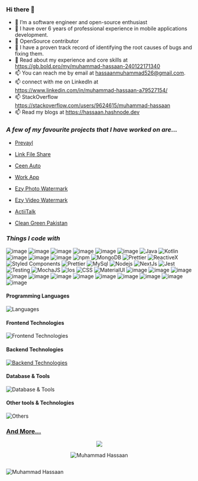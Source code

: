 ### Hi there 👋

- 🔭 I’m a software engineer and open-source enthusiast
- 🌱 I have over 6 years of professional experience in mobile applications development.
- 👯 OpenSource contributor 
- 🤔 I have a proven track record of identifying the root causes of bugs and fixing them.
- 💬 Read about my experience and core skills at https://gb.bold.pro/my/muhammad-hassaan-240122171340
- 📫 You can reach me by email at hassaanmuhammad526@gmail.com.
- 📫 connect with me on LinkedIn at https://www.linkedin.com/in/muhammad-hassaan-a79527154/
- 📫 StackOverflow https://stackoverflow.com/users/9624615/muhammad-hassaan
- 📫 Read my blogs at https://hassaan.hashnode.dev
  
<h3><i>A few of my favourite projects that I have worked on are...</i></h3>

- <a href="https://apps.apple.com/es/app/prevayl/id1523840020" target="_blank" rel="noreferrer nofollow">Prevayl</a>

- <a href="https://apps.apple.com/us/app/link-file-share-send-via-link/id1493491042" target="_blank" rel="noreferrer nofollow">Link File Share</a>

- <a href="https://apps.apple.com/gb/app/ceen-auto/id6444284189" target="_blank" rel="noreferrer nofollow">Ceen Auto</a>

- <a href="https://play.google.com/store/apps/details?id=com.mtg.workapp&hl=en_US" target="_blank" rel="noreferrer nofollow">Work App</a>

- <a href="https://play.google.com/store/apps/details?id=com.whizpool.ezywatermarklite&hl=en_US" target="_blank" rel="noreferrer nofollow">Ezy Photo Watermark</a>

- <a href="https://apps.apple.com/us/app/ezy-watermark-videos-lite/id649694068" target="_blank" rel="noreferrer nofollow">Ezy Video Watermark</a>

- <a href="https://play.google.com/store/apps/details?id=com.actiitalk.app&hl=en" target="_blank" rel="noreferrer nofollow">ActiiTalk</a>


- <a href="https://play.google.com/store/apps/details?id=io.cleangreenpakistan.start" target="_blank" rel="noreferrer nofollow">Clean Green Pakistan</a>

<h3><i>Things I code with</i></h3>

![image](https://img.shields.io/badge/React_Native-20232A?style=for-the-badge&logo=react&logoColor=61DAFB)
![image](https://img.shields.io/badge/React-20232A?style=for-the-badge&logo=react&logoColor=61DAFB)
![image](https://img.shields.io/badge/TypeScript-007ACC?style=for-the-badge&logo=typescript&logoColor=white)
![image](https://img.shields.io/badge/GraphQl-E10098?style=for-the-badge&logo=graphql&logoColor=white)
![image](https://img.shields.io/badge/Apollo%20GraphQL-311C87?&style=for-the-badge&logo=Apollo%20GraphQL&logoColor=white)
![image](https://img.shields.io/badge/JavaScript-323330?style=for-the-badge&logo=javascript&logoColor=F7DF1E)
<img alt="Java" src="https://img.shields.io/badge/Java-ED8B00?style=for-the-badge&logo=openjdk&logoColor=white" />
<img alt="Kotlin" src="https://img.shields.io/badge/Kotlin-0095D5?&style=for-the-badge&logo=kotlin&logoColor=white" />
![image](https://img.shields.io/badge/Swift-FA7343?style=for-the-badge&logo=swift&logoColor=white)
![image](https://img.shields.io/badge/Android_Studio-3DDC84?style=for-the-badge&logo=android-studio&logoColor=white)
![image](https://img.shields.io/badge/Xcode-007ACC?style=for-the-badge&logo=Xcode&logoColor=white)
<img alt="npm" src="https://img.shields.io/badge/-NPM-CB3837?style=flat-square&logo=npm&logoColor=white" />
<img alt="MongoDB" src="https://img.shields.io/badge/-MongoDB-13aa52?style=flat-square&logo=mongodb&logoColor=white" />
<img alt="Prettier" src="https://img.shields.io/badge/-Prettier-F7B93E?style=flat-square&logo=prettier&logoColor=white" />
<img alt="ReactiveX" src="https://img.shields.io/badge/-RxJs-B7178C?style=flat-square&logo=reactivex&logoColor=white" />
<img alt="Styled Components" src="https://img.shields.io/badge/-Styled_Components-db7092?style=flat-square&logo=styled-components&logoColor=white" />
<img alt="Prettier" src="https://img.shields.io/badge/-Prettier-F7B93E?style=flat-square&logo=prettier&logoColor=white" />
<img alt="MySql" src="https://img.shields.io/badge/MySQL-005C84?style=for-the-badge&logo=mysql&logoColor=white" />
<img alt="Nodejs" src="https://img.shields.io/badge/-Nodejs-43853d?style=flat-square&logo=Node.js&logoColor=white" />
<img alt="NextJs" src="https://img.shields.io/badge/Next.js-000?logo=nextdotjs&logoColor=fff&style=for-the-badge" />
<img alt="Jest" src="https://img.shields.io/badge/Jest-323330?style=for-the-badge&logo=Jest&logoColor=white" />
<img alt="Testing" src="https://img.shields.io/badge/testing%20library-323330?style=for-the-badge&logo=testing-library&logoColor=red" />
<img alt="MochaJS" src="https://img.shields.io/badge/mocha.js-323330?style=for-the-badge&logo=mocha&logoColor=Brown" />
<img alt="Ios" src="https://img.shields.io/badge/iOS-000000?style=for-the-badge&logo=ios&logoColor=white" />
<img alt="CSS" src="https://img.shields.io/badge/CSS-239120?&style=for-the-badge&logo=css3&logoColor=white" />
<img alt="MaterialUI" src="https://img.shields.io/badge/Material--UI-0081CB?style=for-the-badge&logo=material-ui&logoColor=white" />
![image](https://img.shields.io/badge/Dart-0175C2?style=for-the-badge&logo=dart&logoColor=white)
![image](https://img.shields.io/badge/Flutter-02569B?style=for-the-badge&logo=flutter&logoColor=white)
![image](https://img.shields.io/badge/HTML5-E34F26?style=for-the-badge&logo=html5&logoColor=white)
![image](https://img.shields.io/badge/PHP-777BB4?style=for-the-badge&logo=php&logoColor=white)
![image](https://img.shields.io/badge/Python-FFD43B?style=for-the-badge&logo=python&logoColor=blue)
![image](https://img.shields.io/badge/GitHub_Actions-2088FF?style=for-the-badge&logo=github-actions&logoColor=white)
![image](https://img.shields.io/badge/Docker-2CA5E0?style=for-the-badge&logo=docker&logoColor=white)
![image](https://img.shields.io/badge/GIT-E44C30?style=for-the-badge&logo=git&logoColor=white)
![image](https://img.shields.io/badge/Jira-0052CC?style=for-the-badge&logo=Jira&logoColor=white)
![image](https://img.shields.io/badge/Redux-593D88?style=for-the-badge&logo=redux&logoColor=white)
![image](https://img.shields.io/badge/Google_Play-414141?style=for-the-badge&logo=google-play&logoColor=white)
![image](https://img.shields.io/badge/Visual_Studio_Code-0078D4?style=for-the-badge&logo=visual%20studio%20code&logoColor=white)

#### Programming Languages
![Languages](https://skillicons.dev/icons?i=typescript,react,kotlin,java,swift,cpp,js,go,python,ktor,sql)

#### Frontend Technologies
![Frontend Technologies](https://skillicons.dev/icons?i=react,angular,next,html,css,tailwind,figma,graphql)

#### Backend Technologies
[![Backend Technologies](https://skillicons.dev/icons?i=aws,azure,django,php,nodejs,flask,docker,graphql,kubernetes,mysql,fastapi&perline=3)](https://skillicons.dev)

#### Database & Tools
![Database & Tools](https://skillicons.dev/icons?i=mysql,mongodb,bitbucket,jira)

#### Other tools & Technologies
![Others](https://skillicons.dev/icons?i=git,github,markdown,figma,vscode,githubactions,gitlab,gradle,opencv,postman,pytorch,visualstudio,yarn,npm)

<h3><a href="https://www.linkedin.com/in/muhammad-hassaan-a79527154/" target="_blank" rel="noreferrer nofollow">And More...</a></h3>
<!-- <h2>GitHub Stats</h2>
<p><img src="https://github-readme-stats.vercel.app/api?username=Hassaan68&show=reviews,include_all_commits=true,discussions_started,discussions_answered,prs_merged,prs_merged_percentage" alt="GitHub Stats"></p>
  <a href="https://www.linkedin.com/in/muhammad-hassaan-a79527154/" target="_blank" rel="noreferrer nofollow">
    </a> -->


<p align="center"><a href="https://stackoverflow.com/users/9624615/muhammad-hassaan">
<img  src="https://readme-components.vercel.app/api?component=stackoverflow&stackoverflowid=9624615&textfill=black&fill=linear-gradient%2862deg%2C%20%238EC5FC%200%25%2C%20%23E0C3FC%20100%25%29%3B%0A">
</a></p>


<p align="center"><img align="center" src="https://github-readme-stats.vercel.app/api/top-langs?username=Hassaan68&show_icons=true&locale=en&layout=compact&size_weight=1&count_weight=0&langs_count=30&hide_progress=true" alt="Muhammad Hassaan" /></p>
<div style="display: flex; justify-content: space-between;">

<p align="center"><img align="center" src="https://github-readme-streak-stats.herokuapp.com/?user=Hassaan68&" alt="Muhammad Hassaan" /></p>

<br/>


